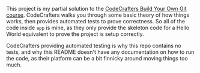 This project is my partial solution to the [CodeCrafters Build Your Own Git course](https://codecrafters.io/). CodeCrafters walks you through some basic theory of how things works, then provides automated tests to prove correctness. So all of the code inside `app` is mine, as they only provide the skeleton code for a Hello World equivalent to prove the project is setup correctly. 

CodeCrafters providing automated testing is why this repo contains no tests, and why this README doesn't have any documentation on how to run the code, as their platform can be a bit finnicky around moving things too much. 
